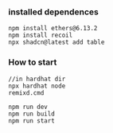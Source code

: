 ### installed dependences

```
npm install ethers@6.13.2
npm install recoil
npx shadcn@latest add table
```

### How to start

```
//in hardhat dir
npx hardhat node
remixd.cmd

npm run dev
npm run build
npm run start
```
